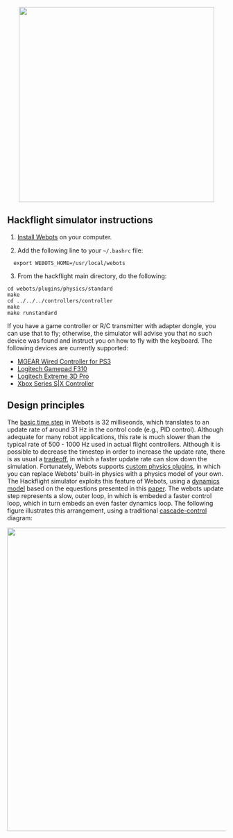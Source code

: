 <p align="center"> 
<img src="../media/webots2.png" width=450>
</p>

## Hackflight simulator instructions

1. [Install Webots](https://cyberbotics.com/doc/guide/installation-procedure#installation-on-linux)
on your computer.  

2. Add the following line to your ```~/.bashrc``` file:

```
  export WEBOTS_HOME=/usr/local/webots
```

3. From the hackflight main directory, do the following:

```
cd webots/plugins/physics/standard
make
cd ../../../controllers/controller
make
make runstandard
```

If you have a game controller or R/C transmitter with adapter dongle, you can
use that to fly;  otherwise, the simulator will advise you that no such device
was found and instruct you on how to fly with the keyboard.  The following devices
are currently supported:

* [MGEAR Wired Controller for PS3](https://www.officedepot.com/a/products/7123231/Gear-Wired-Controller-For-PS3-Black/)
* [Logitech Gamepad F310](https://www.amazon.com/gp/product/B003VAHYQY)
* [Logitech Extreme 3D Pro](https://www.amazon.com/gp/product/B00009OY9U)
* [Xbox Series S|X Controller](https://a.co/d/7QbSZaZ)

## Design principles

The [basic time step](https://cyberbotics.com/doc/reference/worldinfo) in
Webots is 32 milliseonds, which translates to an update rate of around 31 Hz
in the control code (e.g., PID control).  Although adequate for many robot
applications, this rate is much slower than the typical rate of 500 - 1000 Hz
used in actual flight controllers.  Although it is possible to decrease the
timestep in order to increase the update rate, there is as usual a
[tradeoff](https://robotics.stackexchange.com/questions/24086/how-can-i-speed-up-my-webots-simulation),
in which a faster update rate can slow down the simulation.  Fortunately, Webots supports 
[custom physics plugins](https://cyberbotics.com/doc/reference/physics-plugin),
in which you can replace Webots' built-in physics with a physics model
of your own.   The Hackflight simulator exploits this feature of Webots,
using a
[dynamics model](https://github.com/simondlevy/Hackflight/blob/master/src/dynamics.hpp)
based on the equestions
presented in this [paper](https://infoscience.epfl.ch/record/97532/files/325.pdf).
The webots update step represents a slow, outer loop, in which is embeded
a faster control loop, which in turn embeds an even faster dynamics loop.
The following figure illustrates this arrangement, using a traditional
[cascade-control](https://controlguru.com/the-cascade-control-architecture/)
diagram:

<img src="../media/sim.png" width=700>

